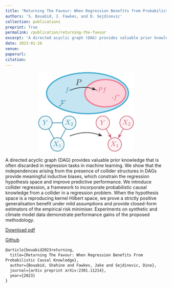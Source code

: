 ```yaml
---
title: "Returning The Favour: When Regression Benefits from Probabilistic Causal Knowledge"
authors: 'S. Bouabid, J. Fawkes, and D. Sejdinovic'
collection: publications
preprint: True
permalink: /publication/returning-the-favour
excerpt: 'A directed acyclic graph (DAG) provides valuable prior knowledge that is often discarded in regression tasks in machine learning. We show that the independences arising from the presence of collider structures in DAGs provide meaningful inductive biases,...'
date: 2023-01-26
venue:
paperurl:
citation:
---
```


<center>
  <p align="center">
    <img src="/images/collider-regression.pdf" alt="figure" width="300"/>
  </p>
</center>


A directed acyclic graph (DAG) provides valuable prior knowledge that is often discarded in regression tasks in machine learning. We show that the independences arising from the presence of collider structures in DAGs provide meaningful inductive biases, which constrain the regression hypothesis space and improve predictive performance. We introduce collider regression, a framework to incorporate probabilistic causal knowledge from a collider in a regression problem. When the hypothesis space is a reproducing kernel Hilbert space, we prove a strictly positive generalisation benefit under mild assumptions and provide closed-form estimators of the empirical risk minimiser. Experiments on synthetic and climate model data demonstrate performance gains of the proposed methodology.


[Download pdf](https://arxiv.org/abs/2301.11214)

[Github](https://github.com/shahineb/aodisaggregation)

```
@article{bouabid2023returning,
  title={Returning The Favour: When Regression Benefits From Probabilistic Causal Knowledge},
  author={Bouabid, Shahine and Fawkes, Jake and Sejdinovic, Dino},
  journal={arXiv preprint arXiv:2301.11214},
  year={2023}
}
```
